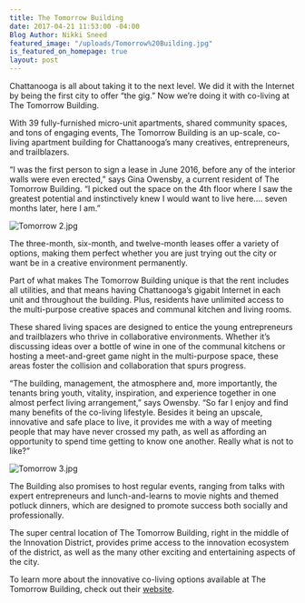 ```yaml
---
title: The Tomorrow Building
date: 2017-04-21 11:53:00 -04:00
Blog Author: Nikki Sneed
featured_image: "/uploads/Tomorrow%20Building.jpg"
is_featured_on_homepage: true
layout: post
---
```


Chattanooga is all about taking it to the next level. We did it with the Internet by being the first city to offer “the gig.” Now we’re doing it with co-living at The Tomorrow Building.

With 39 fully-furnished micro-unit apartments, shared community spaces, and tons of engaging events, The Tomorrow Building is an up-scale, co-living apartment building for Chattanooga’s many creatives, entrepreneurs, and trailblazers.

“I was the first person to sign a lease in June 2016, before any of the interior walls were even erected,” says Gina Owensby, a current resident of The Tomorrow Building. “I picked out the space on the 4th floor where I saw the greatest potential and instinctively knew I would want to live here…. seven months later, here I am.”

![Tomorrow 2.jpg](/uploads/Tomorrow%202.jpg)

The three-month, six-month, and twelve-month leases offer a variety of options, making them perfect whether you are just trying out the city or want be in a creative environment permanently. 

Part of what makes The Tomorrow Building unique is that the rent includes all utilities, and that means having Chattanooga’s gigabit Internet in each unit and throughout the building. Plus, residents have unlimited access to the multi-purpose creative spaces and communal kitchen and living rooms. 

These shared living spaces are designed to entice the young entrepreneurs and trailblazers who thrive in collaborative environments. Whether it’s discussing ideas over a bottle of wine in one of the communal kitchens or hosting a meet-and-greet game night in the multi-purpose space, these areas foster the collision and collaboration that spurs progress. 

“The building, management, the atmosphere and, more importantly, the tenants bring youth, vitality, inspiration, and experience together in one almost perfect living arrangement,” says Owensby. “So far I enjoy and find many benefits of the co-living lifestyle. Besides it being an upscale, innovative and safe place to live, it provides me with a way of meeting people that may have never crossed my path, as well as affording an opportunity to spend time getting to know one another. Really what is not to like?”

![Tomorrow 3.jpg](/uploads/Tomorrow%203.jpg)

The Building also promises to host regular events, ranging from talks with expert entrepreneurs and lunch-and-learns to movie nights and themed potluck dinners, which are designed to promote success both socially and professionally. 

The super central location of The Tomorrow Building, right in the middle of the Innovation District, provides prime access to the innovation ecosystem of the district, as well as the many other exciting and entertaining aspects of the city.

To learn more about the innovative co-living options available at The Tomorrow Building, check out their [website](http://www.tomorrowbuilding.com/). 